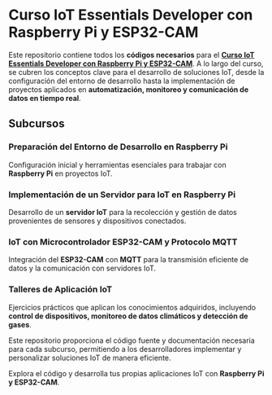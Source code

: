 # Curso IoT Essentials Developer con Raspberry Pi y ESP32-CAM  

Este repositorio contiene todos los **códigos necesarios** para el **[Curso IoT Essentials Developer con Raspberry Pi y ESP32-CAM](https://edu.codigoiot.com/course/view.php?id=1049)**. A lo largo del curso, se cubren los conceptos clave para el desarrollo de soluciones IoT, desde la configuración del entorno de desarrollo hasta la implementación de proyectos aplicados en **automatización, monitoreo y comunicación de datos en tiempo real**.  

## Subcursos  

### Preparación del Entorno de Desarrollo en Raspberry Pi  
Configuración inicial y herramientas esenciales para trabajar con **Raspberry Pi** en proyectos IoT.  

### Implementación de un Servidor para IoT en Raspberry Pi  
Desarrollo de un **servidor IoT** para la recolección y gestión de datos provenientes de sensores y dispositivos conectados.  

### IoT con Microcontrolador ESP32-CAM y Protocolo MQTT  
Integración del **ESP32-CAM** con **MQTT** para la transmisión eficiente de datos y la comunicación con servidores IoT.  

### Talleres de Aplicación IoT  
Ejercicios prácticos que aplican los conocimientos adquiridos, incluyendo **control de dispositivos, monitoreo de datos climáticos y detección de gases**.  

Este repositorio proporciona el código fuente y documentación necesaria para cada subcurso, permitiendo a los desarrolladores implementar y personalizar soluciones IoT de manera eficiente.  

Explora el código y desarrolla tus propias aplicaciones IoT con **Raspberry Pi y ESP32-CAM**.  
